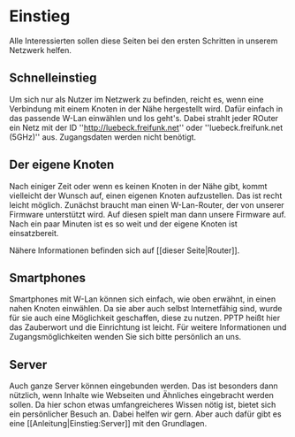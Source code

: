 # Einstieg
Alle Interessierten sollen diese Seiten bei den ersten Schritten in unserem Netzwerk helfen.

## Schnelleinstieg
Um sich nur als Nutzer im Netzwerk zu befinden, reicht es, wenn eine Verbindung mit einem Knoten in der Nähe hergestellt wird.
Dafür einfach in das passende W-Lan einwählen und los geht's. Dabei strahlt jeder ROuter ein Netz mit der ID ''http://luebeck.freifunk.net'' oder ''luebeck.freifunk.net (5GHz)'' aus. Zugangsdaten werden nicht benötigt.

## Der eigene Knoten
Nach einiger Zeit oder wenn es keinen Knoten in der Nähe gibt, kommt vielleicht der Wunsch auf, einen eigenen Knoten aufzustellen. Das ist recht leicht möglich.
Zunächst braucht man einen W-Lan-Router, der von unserer Firmware unterstützt wird. Auf diesen spielt man dann unsere Firmware auf. Nach ein paar Minuten ist es so weit und der eigene Knoten ist einsatzbereit.

Nähere Informationen befinden sich auf [[dieser Seite|Router]].

## Smartphones
Smartphones mit W-Lan können sich einfach, wie oben erwähnt, in einen nahen Knoten einwählen.
Da sie aber auch selbst Internetfähig sind, wurde für sie auch eine Möglichkeit geschaffen, diese zu nutzen.
PPTP heißt hier das Zauberwort und die Einrichtung ist leicht.
Für weitere Informationen und Zugangsmöglichkeiten wenden Sie sich bitte persönlich an uns.

## Server
Auch ganze Server können eingebunden werden. Das ist besonders dann nützlich, wenn Inhalte wie Webseiten und Ähnliches eingebracht werden sollen.
Da hier schon etwas umfangreicheres Wissen nötig ist, bietet sich ein persönlicher Besuch an. Dabei helfen wir gern.
Aber auch dafür gibt es eine [[Anleitung|Einstieg:Server]] mit den Grundlagen.
